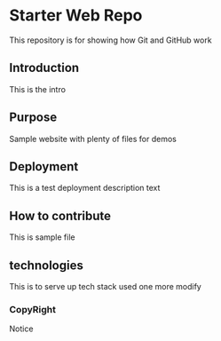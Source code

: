 # Starter Web Repo

This repository is for showing how Git and GitHub work

## Introduction

This is the intro

## Purpose

Sample website with plenty of files for demos

## Deployment

This is a test deployment description text

## How to contribute

This is sample file

## technologies

This is to serve up tech stack used
one more modify

### CopyRight

Notice